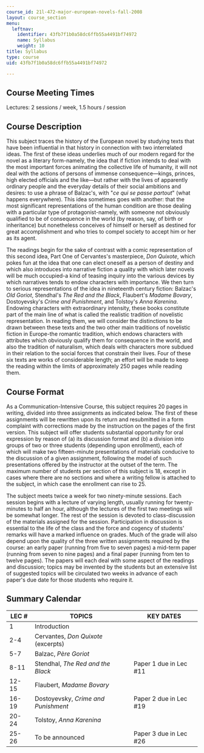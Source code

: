 ```yaml
---
course_id: 21l-472-major-european-novels-fall-2008
layout: course_section
menu:
  leftnav:
    identifier: 43fb7f1b0a58dc6ffb55a4491bf74972
    name: Syllabus
    weight: 10
title: Syllabus
type: course
uid: 43fb7f1b0a58dc6ffb55a4491bf74972

---
```


Course Meeting Times
--------------------

Lectures: 2 sessions / week, 1.5 hours / session

Course Description
------------------

This subject traces the history of the European novel by studying texts that have been influential in that history in connection with two interrelated ideas. The first of these ideas underlies much of our modern regard for the novel as a literary form-namely, the idea that if fiction intends to deal with the most important forces animating the collective life of humanity, it will not deal with the actions of persons of immense consequence—kings, princes, high elected officials and the like—but rather with the lives of apparently ordinary people and the everyday details of their social ambitions and desires: to use a phrase of Balzac's, with "_ce qui se passe partout_" (what happens everywhere). This idea sometimes goes with another: that the most significant representations of the human condition are those dealing with a particular type of protagonist-namely, with someone not obviously qualified to be of consequence in the world (by reason, say, of birth or inheritance) but nonetheless conceives of himself or herself as destined for great accomplishment and who tries to compel society to accept him or her as its agent.

The readings begin for the sake of contrast with a comic representation of this second idea, Part One of Cervantes's masterpiece, _Don Quixote_, which pokes fun at the idea that one can elect oneself as a person of destiny and which also introduces into narrative fiction a quality with which later novels will be much occupied-a kind of teasing inquiry into the various devices by which narratives tends to endow characters with importance. We then turn to serious representations of the idea in nineteenth century fiction: Balzac's _Old Goriot_, Stendhal's _The Red and the Black_, Flaubert's _Madame Bovary_, Dostoyevsky's _Crime and Punishment_, and Tolstoy's _Anna Karenina_. Endowing characters with extraordinary intensity, these books constitute part of the main line of what is called the realistic tradition of novelistic representation. In reading them, we will consider the distinctions to be drawn between these texts and the two other main traditions of novelistic fiction in Europe-the romantic tradition, which endows characters with attributes which obviously qualify them for consequence in the world, and also the tradition of naturalism, which deals with characters more subdued in their relation to the social forces that constrain their lives. Four of these six texts are works of considerable length; an effort will be made to keep the reading within the limits of approximately 250 pages while reading them.

Course Format
-------------

As a Communication-Intensive Course, this subject requires 20 pages in writing, divided into three assignments as indicated below. The first of these assignments will be rewritten upon its return and resubmitted in a form complaint with corrections made by the instruction on the pages of the first version. This subject will offer students substantial opportunity for oral expression by reason of (a) its discussion format and (b) a division into groups of two or three students (depending upon enrollment), each of which will make two fifteen-minute presentations of materials conducive to the discussion of a given assignment, following the model of such presentations offered by the instructor at the outset of the term. The maximum number of students per section of this subject is 18, except in cases where there are no sections and where a writing fellow is attached to the subject, in which case the enrollment can rise to 25.

The subject meets twice a week for two ninety-minute sessions. Each session begins with a lecture of varying length, usually running for twenty-minutes to half an hour, although the lectures of the first two meetings will be somewhat longer. The rest of the session is devoted to class-discussion of the materials assigned for the session. Participation in discussion is essential to the life of the class and the force and cogency of students' remarks will have a marked influence on grades. Much of the grade will also depend upon the quality of the three written assignments required by the course: an early paper (running from five to seven pages) a mid-term paper (running from seven to nine pages) and a final paper (running from ten to twelve pages). The papers will each deal with some aspect of the readings and discussion; topics may be invented by the students but an extensive list of suggested topics will be circulated two weeks in advance of each paper's due date for those students who require it.

Summary Calendar
----------------

| LEC # | TOPICS | KEY DATES |
| --- | --- | --- |
| 1 | Introduction | &nbsp; |
| 2-4 | Cervantes, _Don Quixote_ (excerpts) | &nbsp; |
| 5-7 | Balzac, _Père Goriot_ | &nbsp; |
| 8-11 | Stendhal, _The Red and the Black_ | Paper 1 due in Lec #11 |
| 12-15 | Flaubert, _Madame Bovary_ | &nbsp; |
| 16-19 | Dostoyevsky, _Crime and Punishment_ | Paper 2 due in Lec #19 |
| 20-24 | Tolstoy, _Anna Karenina_ | &nbsp; |
| 25-26 | To be announced | Paper 3 due in Lec #26